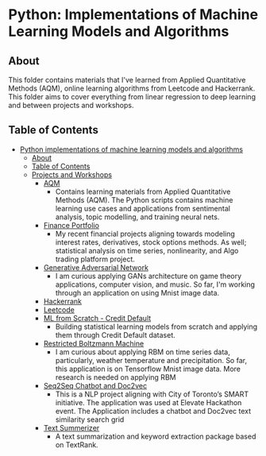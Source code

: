 
# Python: Implementations of Machine Learning Models and Algorithms

## About

This folder contains materials that I've learned from Applied Quantitative Methods (AQM), online learning algorithms from Leetcode and Hackerrank. This folder aims to cover everything from linear regression to deep learning and between projects and workshops.

## Table of Contents
- [Python implementations of machine learning models and algorithms](#python-implementations-of-machine-learning-models-and-algorithms)
  * [About](#about)
  * [Table of Contents](#table-of-contents)
  * [Projects and Workshops](#examples)
    + [AQM](AQM/)
    	* Contains learning materials from Applied Quantitative Methods (AQM). The Python scripts contains machine learning use cases and applications from sentimental analysis, topic modelling, and training neural nets.
    + [Finance Portfolio](Finance_Portfolio/)
    	* My recent financial projects aligning towards modeling interest rates, derivatives, stock options methods. As well; statistical analysis on time series, nonlinearity, and Algo trading platform project.
    + [Generative Adversarial Network](Generative_Adversarial_Network/)
    	* I am curious applying GANs architecture on game theory applications, computer vision, and music. So far, I'm working through an application on using Mnist image data.
    + [Hackerrank](Hackerrank/)
    + [Leetcode](Leetcode/)
    + [ML from Scratch - Credit Default](ML_from_Scratch-Credit_Default/)
    	* Building statistical learning models from scratch and applying them through Credit Default dataset.
    + [Restricted Boltzmann Machine](Restricted_Boltzmann_Machine/)
    	* I am curious about applying RBM on time series data, particularly, weather temperature and precipitation. So far, this application is on Tensorflow Mnist image data. More research is needed on applying RBM
    + [Seq2Seq Chatbot and Doc2vec](Seq2Seq_Chatbot_and_Doc2vec/)
    	* This is a NLP project aligning with City of Toronto’s SMART initiative. The application was used at Elevate Hackathon event. The Application includes a chatbot and Doc2vec text similarity search grid 
    + [Text Summerizer](Text_Summerizer/)
    	* A text summarization and keyword extraction package based on TextRank. 
